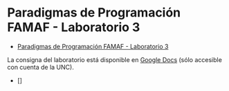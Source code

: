 # Paradigmas de Programación FAMAF - Laboratorio 3

- [Paradigmas de Programación FAMAF - Laboratorio 3](#paradigmas-de-programación-famaf---laboratorio-3)

La consigna del laboratorio está disponible en
[Google Docs](https://docs.google.com/document/d/1oWW0hOe0DDAt3-CWuATYThiiFeZ8tOE7HQudQdsrL98/edit?usp=sharing)
(sólo accesible con cuenta de la UNC).

- []

